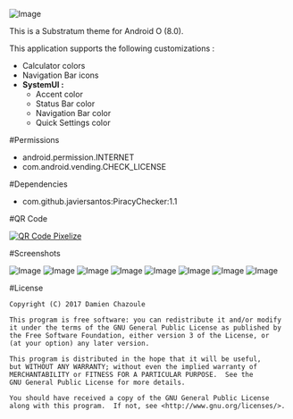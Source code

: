 ![Image](https://raw.githubusercontent.com/MrDoomy/Pixelize/master/dev/images/pixelize.png)

This is a Substratum theme for Android O (8.0).

This application supports the following customizations :
- Calculator colors
- Navigation Bar icons
- **SystemUI :**
    - Accent color
    - Status Bar color
    - Navigation Bar color
    - Quick Settings color

#Permissions

- android.permission.INTERNET
- com.android.vending.CHECK_LICENSE

#Dependencies

- com.github.javiersantos:PiracyChecker:1.1

#QR Code

<a href="https://play.google.com/store/apps/details?id=com.doomy.pixelize">
  <img alt="QR Code Pixelize"
       src="https://raw.githubusercontent.com/MrDoomy/Pixelize/master/dev/images/qrcode.png" />
</a>

#Screenshots

![Image](https://raw.githubusercontent.com/MrDoomy/Pixelize/master/dev/screenshots/bullhead_1_small.png)
![Image](https://raw.githubusercontent.com/MrDoomy/Pixelize/master/dev/screenshots/bullhead_2_small.png)
![Image](https://raw.githubusercontent.com/MrDoomy/Pixelize/master/dev/screenshots/bullhead_3_small.png)
![Image](https://raw.githubusercontent.com/MrDoomy/Pixelize/master/dev/screenshots/bullhead_4_small.png)
![Image](https://raw.githubusercontent.com/MrDoomy/Pixelize/master/dev/screenshots/bullhead_5_small.png)
![Image](https://raw.githubusercontent.com/MrDoomy/Pixelize/master/dev/screenshots/bullhead_6_small.png)
![Image](https://raw.githubusercontent.com/MrDoomy/Pixelize/master/dev/screenshots/bullhead_7_small.png)
![Image](https://raw.githubusercontent.com/MrDoomy/Pixelize/master/dev/screenshots/bullhead_8_small.png)

#License

    Copyright (C) 2017 Damien Chazoule

    This program is free software: you can redistribute it and/or modify
    it under the terms of the GNU General Public License as published by
    the Free Software Foundation, either version 3 of the License, or
    (at your option) any later version.

    This program is distributed in the hope that it will be useful,
    but WITHOUT ANY WARRANTY; without even the implied warranty of
    MERCHANTABILITY or FITNESS FOR A PARTICULAR PURPOSE.  See the
    GNU General Public License for more details.

    You should have received a copy of the GNU General Public License
    along with this program.  If not, see <http://www.gnu.org/licenses/>.
